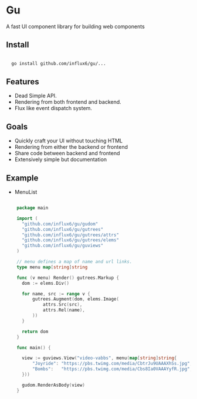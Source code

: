 # Gu
  A fast UI component library for building web components

## Install

  ```bash

    go install github.com/influx6/gu/...

  ```

## Features
  - Dead Simple API.
  - Rendering from both frontend and backend.
  - Flux like event dispatch system.

## Goals
  - Quickly craft your UI without touching HTML
  - Rendering from either the backend or frontend
  - Share code between backend and frontend
  - Extensively simple but documentation

## Example

  - MenuList

  ```go

      package main

      import (
      	"github.com/influx6/gu/gudom"
      	"github.com/influx6/gu/gutrees"
      	"github.com/influx6/gu/gutrees/attrs"
      	"github.com/influx6/gu/gutrees/elems"
      	"github.com/influx6/gu/guviews"
      )

      // menu defines a map of name and url links.
      type menu map[string]string

      func (v menu) Render() gutrees.Markup {
      	dom := elems.Div()

      	for name, src := range v {
      		gutrees.Augment(dom, elems.Image(
      			attrs.Src(src),
      			attrs.Rel(name),
      		))
      	}

      	return dom
      }

      func main() {

      	view := guviews.View("video-vabbs", menu(map[string]string{
      		"Joyride": "https://pbs.twimg.com/media/CbtrJu9UAAAXhSs.jpg",
      		"Bombs":   "https://pbs.twimg.com/media/Cbs8Ia0VAAAYyfR.jpg",
      	}))

      	gudom.RenderAsBody(view)
      }

  ```
